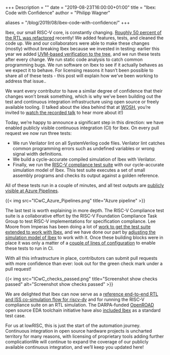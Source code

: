 +++
Description = ""
date = "2019-08-23T16:00:00+01:00"
title = "Ibex: Code with Confidence"
author = "Philipp Wagner"

aliases = "/blog/2019/08/ibex-code-with-confidence/"
+++

Ibex, our small RISC-V core, is constantly changing. [Roughly 50 percent of the
RTL was
refactored](https://www.lowrisc.org/news/2019/07/six-more-weeks-of-ibex-development-whats-new/)
recently! We added features, tests, and cleaned the code up.  We and our
collaborators were able to make these changes (mostly) without breaking Ibex
because we invested in testing: earlier this year we added [UVM-based
verification to the tree](https://github.com/lowRISC/ibex/tree/master/dv/uvm),
and we run these tests after every change.  We run static code analysis to catch
common programming bugs. We run software on Ibex to see if it actually behaves
as we expect it to behave. For licensing reasons it hasn’t been possible to
share all of these tests - this post will
explain how we’ve been working to address that issue..

We want every contributor to have a similar degree of confidence that their
changes won’t break something, which is why we’ve been building out the test and
continuous integration infrastructure using open source or freely available
tooling. (I talked about the idea behind that at
[WOSH](https://fossi-foundation.org/wosh/), you’re invited to [watch the
recorded talk](https://youtu.be/bYidDwYuVr0) to hear more about it!)

Today, we’re happy to announce a significant step in this direction: we have
enabled publicly visible continuous integration (CI) for Ibex. On every pull
request we now run three tests:

- We run Verilator lint on all SystemVerilog code files. Verilator lint catches
common programming errors such as undefined variables or wrong signal width
definitions.
- We build a cycle-accurate compiled simulation of Ibex with
Verilator.
- Finally, we run the [RISC-V compliance test
suite](https://github.com/riscv/riscv-compliance/) with our cycle-accurate
simulation model of Ibex. This test suite executes a set of small assembly
programs and checks its output against a golden reference.

All of these tests run in a couple of minutes, and all test outputs are [publicly
visible at Azure Pipelines](https://dev.azure.com/lowrisc/ibex/_build).

{{< img src="ICwC_Azure_Pipelines.png" title="Azure pipeline" >}}

The last test is worth explaining in more depth. The RISC-V Compliance test
suite is a collaborative effort by the RISC-V Foundation Compliance Task Group
to test RISC-V implementations for specification compliance. Lee Moore from
Imperas has been doing a lot of [work to get the test suite extended to work
with
Ibex](https://github.com/riscv/riscv-compliance/commit/25d14e798eb4b3a54bdf22083940e78ef731b817),
and we have done our part by [adjusting the simulation model of
Ibex](https://github.com/lowRISC/ibex/pull/209) to work with it. Once these
building blocks were in place it was only a matter of a [couple of lines of
configuration](https://github.com/lowRISC/ibex/blob/e97931c8c75aad34137db99121249fa675bc9aa3/azure-pipelines.yml#L102-L125)
to enable these tests to run in CI.

With all this infrastructure in place, contributors can submit pull requests
with more confidence than ever: look out for the green check mark under a pull
request!

{{< img src="ICwC_checks_passed.png" title="Screenshot show checks passed" alt="Screenshot show checks passed" >}}

We are delighted that Ibex can now serve as a [reference end-to-end RTL and ISS
co-simulation flow for
riscv-dv](https://github.com/google/riscv-dv#end-to-end-rtl-and-iss-co-simulation-flow)
and for running the RISC-V compliance suite on an RTL simulation. The
DARPA-funded [OpenROAD](https://github.com/The-OpenROAD-Project/alpha-release)
open source EDA toolchain initiative have also [included
Ibex](https://github.com/The-OpenROAD-Project/alpha-release/tree/master/flow/designs/src/ibex)
as a standard test case.

For us at lowRISC, this is just the start of the automation journey. Continuous
integration in open source hardware projects is uncharted territory for many
reasons, with licensing of proprietary tools adding further complicationWe will
continue to expand the coverage of our publicly available continuous
integration, and we’ll keep you updated here!
